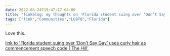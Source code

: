 ---date: 2022-05-24T19:47:17-04:00title: "linkblog: my thoughts on 'Florida student suing over ‘Don’t Say Gay’ uses curly hair as commencement speech code | The Hill'"tags: ["link","Communities","LGBTQ","Florida"]---Love this. [link to 'Florida student suing over ‘Don’t Say Gay’ uses curly hair as commencement speech code | The Hill'](https://thehill.com/blogs/blog-briefing-room/3498890-florida-student-suing-over-dont-say-gay-uses-curly-hair-as-commencement-speech-code/)